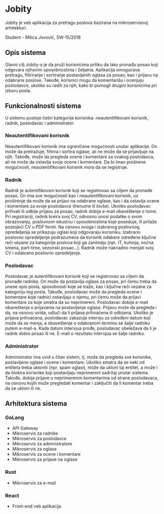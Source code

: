 # Jobity

Jobity je veb aplikacija za pretragu poslova bazirana na mikroservisnoj arhitekturi.

Student - Milica Jovović, SW-15/2018

## Opis sistema

Glavni cilj Jobity-a je da pruži korisnicima priliku da lako pronađu posao koji odgovara njihovim sposobnostima i željama. Aplikacija omogućava pretragu, filtriranje i sortiranje postavljenih oglasa za posao, kao i prijavu na odabrane poslove. Takođe, korisnici mogu da komentarišu i ocenjuju poslodavce, ukoliko su radili za njih, kako bi pomogli drugim korisnicima pri izboru posla.

## Funkcionalnosti sistema

U sistemu postoje četiri kategorije korisnika: neautentifikovani korisnik, radnik, poslodavac i administrator.

### Neautentifikovani korisnik

Neautentifikovani korisnik ima ograničene mogućnosti unutar aplikacije. On može da pretražuje, filtrira i sortira oglase, ali ne može da se prijavljuje na njih. Takođe, može da pregleda ocene i komentare za svakog poslodavca, ali ne može da ostavlja svoje ocene i komentare. Da bi imao proširene mogućnosti, neautentifikovani korisnik mora da se registruje.

### Radnik

Radnik je autentifikovani korisnik koji se registrovao sa ciljem da pronađe posao. On ima sve mogućnosti kao i neautentifikovani korisnik, uz proširenje da može da se prijavi na odabrane oglase, kao i da ostavlja ocene i komentare za svoje poslodavce (trenutne ili bivše). Ukoliko poslodavac prihvati ili odbije prijavu za posao, radnik dobija e-mail obaveštenje o tome. Pri registraciji, radnik kreira svoj CV, odnosno unosi podatke o svom obrazovanju, poslovnom iskustvu i sposobnostima koje poseduje, ili prilaže postojeći CV u PDF formi. Na osnovu ovoga i izabranog poslovnog opredeljenja se prikazuju oglasi koji odgovaraju korisniku. Izabrano poslovno opredeljenje podrazumeva da korisnik odabere određene ključne reči vezane za kategorije poslova koji ga zanimaju (npr. IT, kuhinja, noćna smena, part-time, sezonski posao...). Radnik može naknadno menjati svoj CV i odabrano poslovno opredeljenje.

### Poslodavac

Poslodavac je autentifikovani korisnik koji se registrovao sa ciljem da pronađe radnika. On može da postavlja oglase za posao, pri čemu treba da unese opis posla, sposobnosti koje se traže, kao i ključne reči vezane za kategoriju tog posla. Takođe, poslodavac može da pregleda ocene i komentare koje radnici ostavljaju o njemu, pri čemu može da prijavi komentare za koje smatra da su neprimereni. Poslodavac dobija e-mail obaveštenja o prijavama na postavljenje oglase. Prijavu može da pregleda i da, na osnovu uvida, odluči da li prijava prihvaćena ili odbijena. Ukoliko je prijava prihvaćena, poslodavac zakazuje intervju za određeni datum koji može da se menja, a obaveštenje o odabranom terminu se šalje radniku putem e-mail-a. Kada datum intervjua prođe, poslodavac obeležava da li je radnik dobio posao ili ne. E-mail o rezultatu intervjua se šalje radniku.

### Administrator

Administrator ima uvid u čitav sistem, tj. može da pregleda sve korisnike, postavljene oglase i ocene i komentare. Ukoliko smatra da se neki od entiteta treba ukloniti (npr. spam oglasi), može da ukloni taj entitet, a može i da blokira korisnike koji postavljaju neprimereni sadržaj unutar sistema. Takođe, dobija prijave o neprimerenim komentarima od strane poslodavaca, na osnovu kojih može pregledati komentar i zaključiti da li komentar treba da se ukloni ili ne.

## Arhitektura sistema

### GoLang

* API Gateway
* Mikroservis za radnike
* Mikroservis za poslodavce
* Mikroservis za administratore
* Mikroservis za oglase
* Mikroservis za ocene i komentare
* Mikroservis za prijave na oglase

### Rust

* Mikroservis za e-mail

### React

* Front-end veb aplikacija
